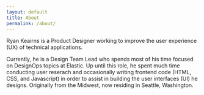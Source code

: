 ```yaml
---
layout: default
title: About
permalink: /about/
---
```


<p>Ryan Keairns is a Product Designer working to improve the user experience (UX) of technical applications.</p>
<p>Currently, he is a Design Team Lead who spends most of his time focused on DesignOps topics at Elastic. Up until this role, he spent much time conducting user reserach and occasionally writing frontend code (HTML, CSS, and Javascript) in order to assist in building the user interfaces (UI) he designs. Originally from the Midwest, now residing in Seattle, Washington.</p>
